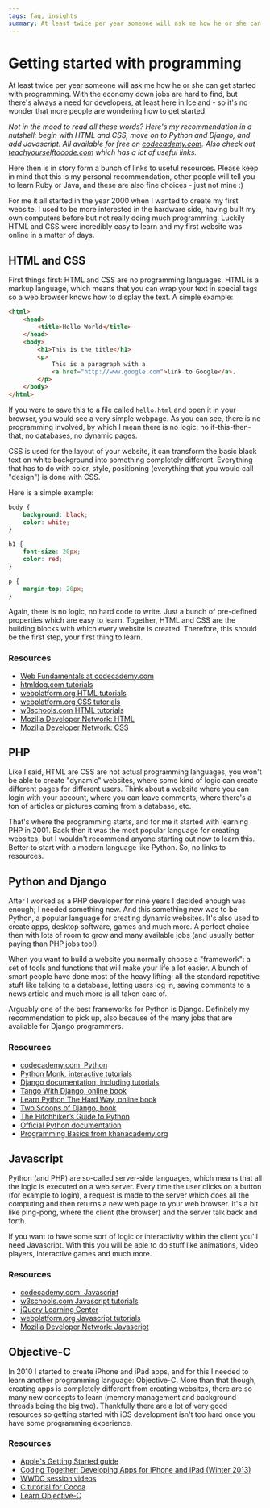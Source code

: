 ```yaml
---
tags: faq, insights
summary: At least twice per year someone will ask me how he or she can get started with programming. Here are links to useful resources.
---
```


# Getting started with programming
At least twice per year someone will ask me how he or she can get started with programming. With the economy down jobs are hard to find, but there's always a need for developers, at least here in Iceland - so it's no wonder that more people are wondering how to get started.

*Not in the mood to read all these words? Here's my recommendation in a nutshell: begin with HTML and CSS, move on to Python and Django, and add Javascript. All available for free on [codecademy.com](http://www.codecademy.com/learn). Also check out [teachyourselftocode.com](http://teachyourselftocode.com) which has a lot of useful links.*

Here then is in story form a bunch of links to useful resources. Please keep in mind that this is my personal recommendation, other people will tell you to learn Ruby or Java, and these are also fine choices - just not mine :)

For me it all started in the year 2000 when I wanted to create my first website. I used to be more interested in the hardware side, having built my own computers before but not really doing much programming. Luckily HTML and CSS were incredibly easy to learn and my first website was online in a matter of days.


## HTML and CSS
First things first: HTML and CSS are no programming languages. HTML is a markup language, which means that you can wrap your text in special tags so a web browser knows how to display the text. A simple example:

```html
<html>
	<head>
		<title>Hello World</title>
	</head>
	<body>
		<h1>This is the title</h1>
		<p>
			This is a paragraph with a
			<a href="http://www.google.com">link to Google</a>.
		</p>
	</body>
</html>
```

If you were to save this to a file called `hello.html` and open it in your browser, you would see a very simple webpage. As you can see, there is no programming involved, by which I mean there is no logic: no if-this-then-that, no databases, no dynamic pages.

CSS is used for the layout of your website, it can transform the basic black text on white background into something completely different. Everything that has to do with color, style, positioning (everything that you would call "design") is done with CSS.

Here is a simple example:

```css
body {
	background: black;
	color: white;
}

h1 {
	font-size: 20px;
	color: red;
}

p {
	margin-top: 20px;
}
```

Again, there is no logic, no hard code to write. Just a bunch of pre-defined properties which are easy to learn. Together, HTML and CSS are the building blocks with which every website is created. Therefore, this should be the first step, your first thing to learn.

### Resources
- [Web Fundamentals at codecademy.com](http://www.codecademy.com/tracks/web)
- [htmldog.com tutorials](http://htmldog.com/guides/html/beginner/)
- [webplatform.org HTML tutorials](http://docs.webplatform.org/wiki/html/tutorials)
- [webplatform.org CSS tutorials](http://docs.webplatform.org/wiki/css/tutorials)
- [w3schools.com HTML tutorials](http://www.w3schools.com/html/default.asp)
- [Mozilla Developer Network: HTML](https://developer.mozilla.org/en-US/docs/Web/HTML)
- [Mozilla Developer Network: CSS](https://developer.mozilla.org/en-US/docs/Web/CSS)


## PHP
Like I said, HTML are CSS are not actual programming languages, you won't be able to create "dynamic" websites, where some kind of logic can create different pages for different users. Think about a website where you can login with your account, where you can leave comments, where there's a ton of articles or pictures coming from a database, etc.

That's where the programming starts, and for me it started with learning PHP in 2001. Back then it was the most popular language for creating websites, but I wouldn't recommend anyone starting out now to learn this. Better to start with a modern language like Python. So, no links to resources.


## Python and Django
After I worked as a PHP developer for nine years I decided enough was enough; I needed something new. And this something new was to be Python, a popular language for creating dynamic websites. It's also used to create apps, desktop software, games and much more. A perfect choice then with lots of room to grow and many available jobs (and usually better paying than PHP jobs too!).

When you want to build a website you normally choose a "framework": a set of tools and functions that will make your life a lot easier. A bunch of smart people have done most of the heavy lifting: all the standard repetitive stuff like talking to a database, letting users log in, saving comments to a news article and much more is all taken care of.

Arguably one of the best frameworks for Python is Django. Definitely my recommendation to pick up, also because of the many jobs that are available for Django programmers.

### Resources
- [codecademy.com: Python](https://www.codecademy.com/catalog/language/python)
- [Python Monk, interactive tutorials](http://pythonmonk.com)
- [Django documentation, including tutorials](https://docs.djangoproject.com)
- [Tango With Django, online book](http://www.tangowithdjango.com)
- [Learn Python The Hard Way, online book](http://learnpythonthehardway.org/book/)
- [Two Scoops of Django, book](https://django.2scoops.org)
- [The Hitchhiker’s Guide to Python](http://docs.python-guide.org/en/latest/)
- [Official Python documentation](http://www.python.org/doc/)
- [Programming Basics from khanacademy.org](http://www.khanacademy.org/cs/tutorials/programming-basics)


## Javascript
Python (and PHP) are so-called server-side languages, which means that all the logic is executed on a web server. Every time the user clicks on a button (for example to login), a request is made to the server which does all the computing and then returns a new web page to your web browser. It's a bit like ping-pong, where the client (the browser) and the server talk back and forth.

If you want to have some sort of logic or interactivity within the client you'll need Javascript. With this you will be able to do stuff like animations, video players, interactive games and much more.

### Resources
- [codecademy.com: Javascript](https://www.codecademy.com/learn/introduction-to-javascript)
- [w3schools.com Javascript tutorials](http://www.w3schools.com/js/default.asp)
- [jQuery Learning Center](http://learn.jquery.com)
- [webplatform.org Javascript tutorials](http://docs.webplatform.org/wiki/javascript/tutorials)
- [Mozilla Developer Network: Javascript](https://developer.mozilla.org/en-US/docs/JavaScript)


## Objective-C
In 2010 I started to create iPhone and iPad apps, and for this I needed to learn another programming language: Objective-C. More than that though, creating apps is completely different from creating websites, there are so many new concepts to learn (memory management and background threads being the big two). Thankfully there are a lot of very good resources so getting started with iOS development isn't too hard once you have some programming experience.

### Resources
- [Apple's Getting Started guide](http://developer.apple.com/library/ios/referencelibrary/GettingStarted/RoadMapiOS/index.html)
- [Coding Together: Developing Apps for iPhone and iPad (Winter 2013)](https://itunes.apple.com/course/coding-together-developing/id593208016?l=en)
- [WWDC session videos](https://developer.apple.com/wwdc/videos/)
- [C tutorial for Cocoa](http://cocoadevcentral.com/articles/000081.php)
- [Learn Objective-C](http://cocoadevcentral.com/d/learn_objectivec/)
